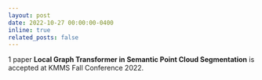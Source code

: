 ```yaml
---
layout: post
date: 2022-10-27 00:00:00-0400
inline: true
related_posts: false
---
```


1 paper <b>Local Graph Transformer in Semantic Point Cloud Segmentation</b> is accepted at KMMS Fall Conference 2022.
